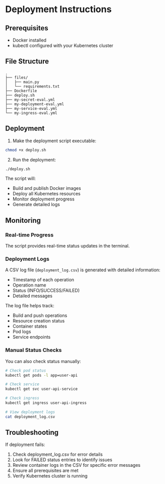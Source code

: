 # Deployment Instructions

## Prerequisites
- Docker installed
- kubectl configured with your Kubernetes cluster

## File Structure
```
.
├── files/
│   ├── main.py
│   └── requirements.txt
├── Dockerfile
├── deploy.sh
├── my-secret-eval.yml
├── my-deployment-eval.yml
├── my-service-eval.yml
└── my-ingress-eval.yml
```

## Deployment

1. Make the deployment script executable:
```bash
chmod +x deploy.sh
```

2. Run the deployment:
```bash
./deploy.sh
```

The script will:
- Build and publish Docker images
- Deploy all Kubernetes resources
- Monitor deployment progress
- Generate detailed logs

## Monitoring

### Real-time Progress
The script provides real-time status updates in the terminal.

### Deployment Logs
A CSV log file (`deployment_log.csv`) is generated with detailed information:
- Timestamp of each operation
- Operation name
- Status (INFO/SUCCESS/FAILED)
- Detailed messages

The log file helps track:
- Build and push operations
- Resource creation status
- Container states
- Pod logs
- Service endpoints

### Manual Status Checks
You can also check status manually:
```bash
# Check pod status
kubectl get pods -l app=user-api

# Check service
kubectl get svc user-api-service

# Check ingress
kubectl get ingress user-api-ingress

# View deployment logs
cat deployment_log.csv
```

## Troubleshooting

If deployment fails:
1. Check deployment_log.csv for error details
2. Look for FAILED status entries to identify issues
3. Review container logs in the CSV for specific error messages
4. Ensure all prerequisites are met
5. Verify Kubernetes cluster is running